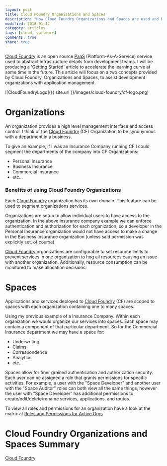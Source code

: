 ```yaml
---
layout: post
title: Cloud Foundry Organizations and Spaces
description: "How Cloud Foundry Organizations and Spaces are used and how they fit into the Cloud Foundry ecosystem."
modified: 2018-01-12
category: articles
tags: [cloud, software]
comments: true
share: true
---
```


[Cloud Foundry](https://cloudfoundry.org/) is an open source 
[PaaS](https://en.wikipedia.org/wiki/Platform_as_a_service) (Platform-As-A-Service) service 
used to abstract infrastructure details from development teams.  I will be 
producing a 'Getting Started' article to accelerate the learning curve at 
some time in the future.  This article will focus on a two concepts 
provided by Cloud Foundry, Organizations and Spaces, to assist development 
organizations with application management.

![CloudFoundryLogo]({{ site.url }}/images/cloud-foundry/cf-logo.png)

# Organizations

An organization provides a high level management interface and access 
control.  I think of the [Cloud Foundry](https://cloudfoundry.org/) 
(CF) Organization to be synonymous with a department in a business.  

To give an example, if I was an Insurance Company running CF I could 
segment the departments of the company into CF Organizations:

* Personal Insurance
* Business Insurance
* Commercial Insurance
* etc...

### Benefits of using Cloud Foundry Organizations

Each [Cloud Foundry](https://cloudfoundry.org/) organization has its 
own domain.  This feature can be used to segment organizations 
services.

Organizations are setup to allow individual users to have access to the 
organization.  In the above insurance company example we can enforce 
authentication and authorization for each organization, so a developer 
in the Personal Insurance organization would not have access to make a 
change in the Business Insurance organization (unless said permission 
was explicitly set, of course). 

[Cloud Foundry](https://cloudfoundry.org/) organizations are configurable 
to set resource limits to prevent services in one organization to hog 
all resources causing an issue with another organization.  Additionally, 
resource consumption can be monitored to make allocation decisions.

# Spaces

Applications and services deployed to 
[Cloud Foundry](https://cloudfoundry.org/) (CF) are scoped to 
spaces with each organization containing one to many spaces.

Using my previous example of a Insurance Company.  Within each organization 
we would organize our services into spaces.  Each space may contain a 
component of that particular department.  So for the Commercial Insurance 
department we may have a space for:
 
* Underwriting
* Claims
* Correspondence
* Analytics
* etc... 

Spaces allow for finer grained authentication and authorization security.  
Each user can be assigned a role that grants permissions for specific 
activities.  For example, a user with the "Space Developer" and another 
user with the "Space Auditor" roles can both view all the same things, 
however the user with "Space Developer" has additional permissions to 
create/edit/delete/rename services, applications, and routes.

To view all roles and permissions for an organization have a look at the 
matrix at [Roles and Permissions for Active Orgs](http://docs.cloudfoundry.org/concepts/roles.html#roles)

# Cloud Foundry Organizations and Spaces Summary

[Cloud Foundry](https://cloudfoundry.org/) 
